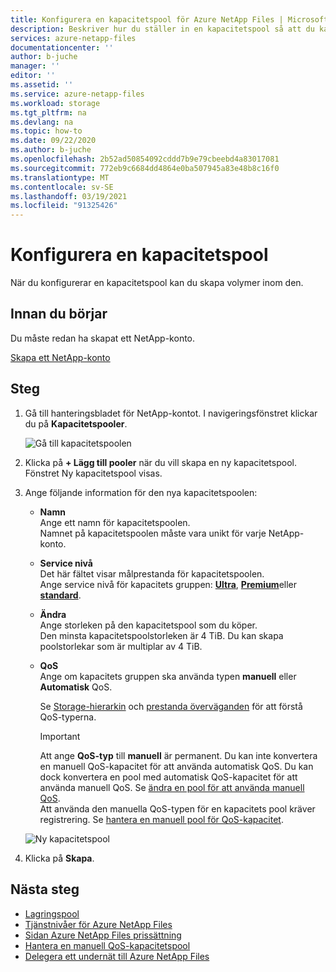 ```yaml
---
title: Konfigurera en kapacitetspool för Azure NetApp Files | Microsoft Docs
description: Beskriver hur du ställer in en kapacitetspool så att du kan skapa volymer inom den.
services: azure-netapp-files
documentationcenter: ''
author: b-juche
manager: ''
editor: ''
ms.assetid: ''
ms.service: azure-netapp-files
ms.workload: storage
ms.tgt_pltfrm: na
ms.devlang: na
ms.topic: how-to
ms.date: 09/22/2020
ms.author: b-juche
ms.openlocfilehash: 2b52ad50854092cddd7b9e79cbeebd4a83017081
ms.sourcegitcommit: 772eb9c6684dd4864e0ba507945a83e48b8c16f0
ms.translationtype: MT
ms.contentlocale: sv-SE
ms.lasthandoff: 03/19/2021
ms.locfileid: "91325426"
---
```

# <a name="set-up-a-capacity-pool"></a>Konfigurera en kapacitetspool

När du konfigurerar en kapacitetspool kan du skapa volymer inom den.  

## <a name="before-you-begin"></a>Innan du börjar 

Du måste redan ha skapat ett NetApp-konto.   

[Skapa ett NetApp-konto](azure-netapp-files-create-netapp-account.md)

## <a name="steps"></a>Steg 

1. Gå till hanteringsbladet för NetApp-kontot. I navigeringsfönstret klickar du på **Kapacitetspooler**.  
    
    ![Gå till kapacitetspoolen](../media/azure-netapp-files/azure-netapp-files-navigate-to-capacity-pool.png)

2. Klicka på **+ Lägg till pooler** när du vill skapa en ny kapacitetspool.   
    Fönstret Ny kapacitetspool visas.

3. Ange följande information för den nya kapacitetspoolen:  
   * **Namn**  
     Ange ett namn för kapacitetspoolen.  
     Namnet på kapacitetspoolen måste vara unikt för varje NetApp-konto.

   * **Service nivå**   
     Det här fältet visar målprestanda för kapacitetspoolen.  
     Ange service nivå för kapacitets gruppen: [**Ultra**](azure-netapp-files-service-levels.md#Ultra), [**Premium**](azure-netapp-files-service-levels.md#Premium)eller [**standard**](azure-netapp-files-service-levels.md#Standard).

    * **Ändra**     
     Ange storleken på den kapacitetspool som du köper.        
     Den minsta kapacitetspoolstorleken är 4 TiB. Du kan skapa poolstorlekar som är multiplar av 4 TiB.   

   * **QoS**   
     Ange om kapacitets gruppen ska använda typen **manuell** eller **Automatisk** QoS.  

     Se [Storage-hierarkin](azure-netapp-files-understand-storage-hierarchy.md) och [prestanda överväganden](azure-netapp-files-performance-considerations.md) för att förstå QoS-typerna.  

     > [!IMPORTANT] 
     > Att ange **QoS-typ** till **manuell** är permanent. Du kan inte konvertera en manuell QoS-kapacitet för att använda automatisk QoS. Du kan dock konvertera en pool med automatisk QoS-kapacitet för att använda manuell QoS. Se [ändra en pool för att använda manuell QoS](manage-manual-qos-capacity-pool.md#change-to-qos).   
     > Att använda den manuella QoS-typen för en kapacitets pool kräver registrering. Se [hantera en manuell pool för QoS-kapacitet](manage-manual-qos-capacity-pool.md#register-the-feature). 

    ![Ny kapacitetspool](../media/azure-netapp-files/azure-netapp-files-new-capacity-pool.png)

4. Klicka på **Skapa**.

## <a name="next-steps"></a>Nästa steg 

- [Lagringspool](azure-netapp-files-understand-storage-hierarchy.md) 
- [Tjänstnivåer för Azure NetApp Files](azure-netapp-files-service-levels.md)
- [Sidan Azure NetApp Files prissättning](https://azure.microsoft.com/pricing/details/storage/netapp/)
- [Hantera en manuell QoS-kapacitetspool](manage-manual-qos-capacity-pool.md)
- [Delegera ett undernät till Azure NetApp Files](azure-netapp-files-delegate-subnet.md)
